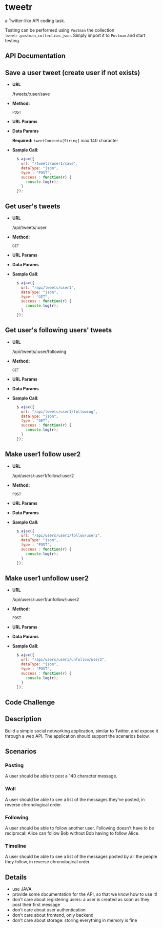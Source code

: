 # tweetr
a Twitter-like API coding task.

Testing can be performed using `Postman` the collection `tweetr.postman_collection.json`. Simply import it to `Postman` and start testing.

## API Documentation

**Save a user tweet (create user if not exists)**
----


* **URL**

  /tweets/:user/save

* **Method:**

  `POST`
  
*  **URL Params**


* **Data Params**

    **Required:**
    `tweetContent=[String]` max 140 character

* **Sample Call:**

  ```javascript
    $.ajax({
      url: "/tweets/user1/save",
      dataType: "json",
      type : "POST",
      success : function(r) {
        console.log(r);
      }
    });
    ```
**Get user's tweets**
----


* **URL**

  /api/tweets/:user

* **Method:**

  `GET`
  
*  **URL Params**

* **Data Params**

* **Sample Call:**

  ```javascript
    $.ajax({
      url: "/api/tweets/user1",
      dataType: "json",
      type : "GET",
      success : function(r) {
        console.log(r);
      }
    });
  ```

**Get user's following users' tweets**
----


* **URL**

  /api/tweets/:user/following

* **Method:**

  `GET`
  
*  **URL Params**

* **Data Params**

* **Sample Call:**

  ```javascript
    $.ajax({
      url: "/api/tweets/user1/following",
      dataType: "json",
      type : "GET",
      success : function(r) {
        console.log(r);
      }
    });
  ```
**Make user1 follow user2**
----


* **URL**

  /api/users/:user1/follow/:user2

* **Method:**

  `POST`
  
*  **URL Params**

* **Data Params**

* **Sample Call:**

  ```javascript
    $.ajax({
      url: "/api/users/user1/follow/user2",
      dataType: "json",
      type : "POST",
      success : function(r) {
        console.log(r);
      }
    });
    ```
**Make user1 unfollow user2**
----


* **URL**

  /api/users/:user1/unfollow/:user2

* **Method:**

  `POST`
  
*  **URL Params**

* **Data Params**

* **Sample Call:**

  ```javascript
    $.ajax({
      url: "/api/users/user1/unfollow/user2",
      dataType: "json",
      type : "POST",
      success : function(r) {
        console.log(r);
      }
    });
    ```
    
## Code Challenge

## Description

Build a simple social networking application, similar to Twitter, and
expose it through a web API. The application should support the scenarios
below.

## Scenarios

### Posting

A user should be able to post a 140 character message.

### Wall

A user should be able to see a list of the messages they've posted, in reverse
chronological order.

### Following

A user should be able to follow another user. Following doesn't have to be
reciprocal: Alice can follow Bob without Bob having to follow Alice.

### Timeline

A user should be able to see a list of the messages posted by all the people
they follow, in reverse chronological order.

## Details

- use JAVA
- provide some documentation for the API, so that we know how to use it!
- don't care about registering users: a user is created as soon as they post
  their first message
- don't care about user authentication
- don't care about frontend, only backend
- don't care about storage: storing everything in memory is fine
